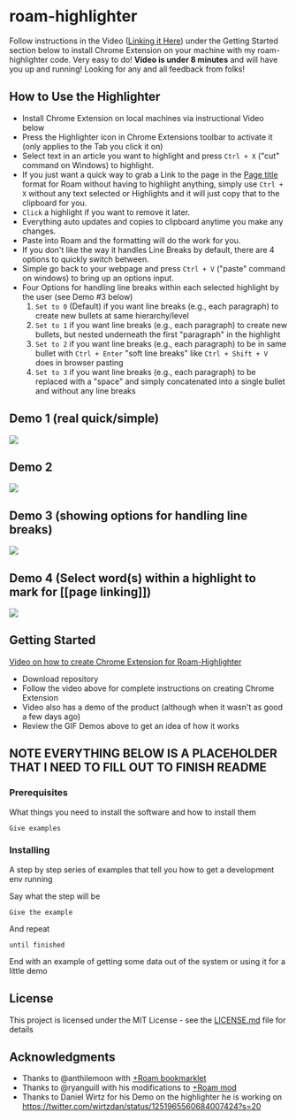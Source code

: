 # roam-highlighter

Follow instructions in the Video ([Linking it Here](https://www.screencast.com/t/7vYK9qMGqIyY)) under the Getting Started section below to install Chrome Extension on your machine with my roam-highlighter code. Very easy to do! **Video is under 8 minutes** and will have you up and running! Looking for any and all feedback from folks!

## How to Use the Highlighter

- Install Chrome Extension on local machines via instructional Video below
- Press the Highlighter icon in Chrome Extensions toolbar to activate it (only applies to the Tab you click it on)
- Select text in an article you want to highlight and press `Ctrl + X` ("cut" command on Windows) to highlight.
- If you just want a quick way to grab a Link to the page in the [Page title](URL) format for Roam without having to highlight anything, simply use `Ctrl + X` without any text selected or Highlights and it will just copy that to the clipboard for you.
- `Click` a highlight if you want to remove it later.
- Everything auto updates and copies to clipboard anytime you make any changes.
- Paste into Roam and the formatting will do the work for you.
- If you don't like the way it handles Line Breaks by default, there are 4 options to quickly switch between.
- Simple go back to your webpage and press `Ctrl + V` ("paste" command on windows) to bring up an options input.
- Four Options for handling line breaks within each selected highlight by the user (see Demo #3 below)
  1. `Set to 0` (Default) if you want line breaks (e.g., each paragraph) to create new bullets at same hierarchy/level
  2. `Set to 1` if you want line breaks (e.g., each paragraph) to create new bullets, but nested underneath the first "paragraph" in the highlight
  3. `Set to 2` if you want line breaks (e.g., each paragraph) to be in same bullet with `Ctrl + Enter` "soft line breaks" like `Ctrl + Shift + V` does in browser pasting
  4. `Set to 3` if you want line breaks (e.g., each paragraph) to be replaced with a "space" and simply concatenated into a single bullet and without any line breaks

## Demo 1 (real quick/simple)

![](https://user-images.githubusercontent.com/64155612/81344586-e2408100-906b-11ea-9601-5b6082c6de5f.gif)

## Demo 2

![](https://user-images.githubusercontent.com/64155612/81142339-4b1ce180-8f24-11ea-908b-add409f0c7d4.gif)

## Demo 3 (showing options for handling line breaks)

![](https://user-images.githubusercontent.com/64155612/81344530-c3da8580-906b-11ea-9696-3abce1d0a912.gif)

## Demo 4 (Select word(s) within a highlight to mark for [[page linking]])

![](https://user-images.githubusercontent.com/64155612/81480345-0a4ff180-91de-11ea-8a10-6e4b5527c5e7.gif)

## Getting Started

[Video on how to create Chrome Extension for Roam-Highlighter](https://www.screencast.com/t/7vYK9qMGqIyY)

- Download repository
- Follow the video above for complete instructions on creating Chrome Extension
- Video also has a demo of the product (although when it wasn't as good a few days ago)
- Review the GIF Demos above to get an idea of how it works

## NOTE EVERYTHING BELOW IS A PLACEHOLDER THAT I NEED TO FILL OUT TO FINISH README

### Prerequisites

What things you need to install the software and how to install them

```
Give examples
```

### Installing

A step by step series of examples that tell you how to get a development env running

Say what the step will be

```
Give the example
```

And repeat

```
until finished
```

End with an example of getting some data out of the system or using it for a little demo

## License

This project is licensed under the MIT License - see the [LICENSE.md](LICENSE.md) file for details

## Acknowledgments

* Thanks to @anthilemoon with [+Roam bookmarklet](https://github.com/anthilemoon/plus-roam)
* Thanks to @ryanguill with his modifications to [+Roam mod](https://github.com/ryanguill/plus-roam/tree/development)
* Thanks to Daniel Wirtz for his Demo on the highlighter he is working on https://twitter.com/wirtzdan/status/1251965560684007424?s=20
